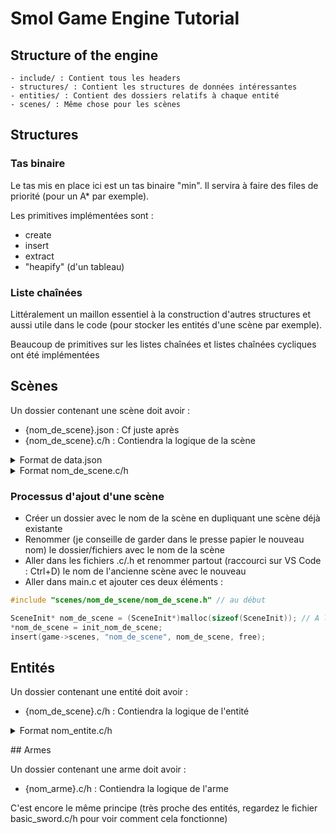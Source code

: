 # Smol Game Engine Tutorial

## Structure of the engine

```
- include/ : Contient tous les headers
- structures/ : Contient les structures de données intéressantes
- entities/ : Contient des dossiers relatifs à chaque entité
- scenes/ : Même chose pour les scènes
```

## Structures

### Tas binaire

Le tas mis en place ici est un tas binaire "min". Il servira à faire des files de priorité (pour un A* par exemple).

Les primitives implémentées sont :
- create
- insert
- extract
- "heapify" (d'un tableau)

### Liste chaînées

Littéralement un maillon essentiel à la construction d'autres structures et aussi utile dans le code (pour stocker les entités d'une scène par exemple).

Beaucoup de primitives sur les listes chaînées et listes chaînées cycliques ont été implémentées

## Scènes

Un dossier contenant une scène doit avoir :
- {nom_de_scene}.json : Cf juste après
- {nom_de_scene}.c/h : Contiendra la logique de la scène

<details>
<summary>Format de data.json</summary>
Le fichier `data.json` doit suivre ce format :
```json
{
    "name": "Exemple level", // The name can not be 'none'
    "background" : "src_assets_{name_of_the_file_including_the_path_with_underscores}", // Key of the resource hashmap
    "structures" : [
        {
			"identifier" : "wall00", // Un nom, si possible unique, auquel on pourra se référer dans le code
            "x" : 0, // Grid position
            "y" : 0, // Grid position
            "texture" : "src_assets_structures_wall", // Ici on suit le chemin dans assets du fichier png (un "_" pour rentrer dans un sous dossier). Ne pas oublier de laner assests_to_code pour ajouter les images !
            "allow_pass_through" : 8, // On 4 bits : first bit : left, then cyclig clockwise
            "teleport_to_scene" : "none"
        },
        {
			"identifier" : "door105",
            "x" : 10,
            "y" : 5,
            "texture" : "src_assets_structures_door",
            "allow_pass_through" : 8,
            "teleport_to_scene" : "scene02_3_2" // On indique le nom de la scène et où se TP dedans
        }
    ],
    "entities" : [
        {
            "x" : 50,
            "y" : 50,
            "entity" : "monster1" // Name of the key in the hashtable
        }
    ]
}
```

Allow pass through est un paramètre entier qui représente en réalité la valeur codée sur 4 bits (abcd) où :
- a représente à gauche
- b en haut
- c à droite
- d en bas
Et si (par exemple) a vaut 1 alors le joueur peut passer à travers l'objet s'il arrive par la gauche

</details>

<details>
    <summary>Format nom_de_scene.c/h</summary>

```c
void update_nom_de_scene(GameData* game) {
    // update the scene
    return;
}

void event_handler_nom_de_scene(GameData* game) {
    // update the scene
    return;
}


Scene* init_scene01(GameData* game) {
    Scene* scene = init_scene("nom_de_scene"); // Le nom ici DOIT ABSOLUMENT CORRESPONDRE au nom du dossier dans lequel le fichier .c est stocké
    
    scene->update = update_nom_de_scene;
    scene->event_handler = event_handler;
    return scene;
}

```
</details>

### Processus d'ajout d'une scène

- Créer un dossier avec le nom de la scène en dupliquant une scène déjà existante
- Renommer (je conseille de garder dans le presse papier le nouveau nom) le dossier/fichiers avec le nom de la scène
- Aller dans les fichiers .c/.h et renommer partout (raccourci sur VS Code : Ctrl+D) le nom de l'ancienne scène avec le nouveau
- Aller dans main.c et ajouter ces deux éléments :
```c
#include "scenes/nom_de_scene/nom_de_scene.h" // au début
```
```c
SceneInit* nom_de_scene = (SceneInit*)malloc(sizeof(SceneInit)); // A l'endroit où il y a tous les init de scenbe
*nom_de_scene = init_nom_de_scene;
insert(game->scenes, "nom_de_scene", nom_de_scene, free);

```

## Entités

Un dossier contenant une entité doit avoir :
- {nom_de_scene}.c/h : Contiendra la logique de l'entité

<details>
    <summary>Format nom_entite.c/h</summary>

```c
#include "nom_entite.h"

#include <SDL2/SDL.h>

void update_nom_entite(GameData* game, Entity* nom_entite, float delta_t) {
	if (nom_entite == NULL) {
		return;
	}
    // Exemple de logique de monstre

	// int* damage = get(nom_entite->objects, "damage", strcmp);
	// if (damage == NULL) {
	// 	return;
	// }

	// bool* is_attacking = get(nom_entite->objects, "is_attacking", strcmp);
	// if (is_attacking == NULL) {
	// 	return;
	// }
	
	// follow_player(game, nom_entite, 30, 30);
	// update_entity_movement(game, nom_entite, delta_t, true);
	// if (are_colliding(nom_entite->hit_box, game->player->hurt_box)) {
	// 	damage_entity(game, game->player, *damage, 1000, -1);
	// 	*is_attacking = true;
	// }
	// else {
	// 	*is_attacking = false;
    // }
	return;
}
void event_handler_nom_entite(Entity* nom_entite, GameData* game) {
	(void)nom_entite;
	(void)game;
    // utilse si PNJ ou joueur
    
	return;
}

void update_animation_nom_entite(Entity* e, float delta) {
	(void)delta;
	// On vient juste modifier e->etat selon certaines conditions

	return;
}

Entity* init_nom_entite(GameData* game, int x, int y) {
	int* nbs = malloc(nombre de ligne dans la sheet * sizeof(int));
	nbs[0] = nb de frame sur la 1ere ligne;	 // idle
	nbs[1] = nb de frame sur la 2eme ligne
	...
	int* lock = malloc(nombre de ligne dans la sheet  * sizeof(int));
	lock[0] = nb de frames qu on veut "lock" sur la 1ere ligne;
	...

	SDL_Texture* spritesheet = loadTextureFromMemory(game, "src_assets_entities_NOM DE LA SPRITE SHEET");	// to change

    // Changer ici les FPS, la taille d'une case dans la sprite sheet, le nombre d'HP et si l'entité doit avoir une hitbox ou non
	Entity* nom_entite = init_entity(x, y, 14, spritesheet, 16, 16, nbs, lock, update_nom_entite, event_handler_nom_entite, update_animation_nom_entite, 9, true);

    // Exemple de l'utilisation de la hashtable objects
	// int* duck_damage = malloc(sizeof(int));
	// *duck_damage = 1;
	// insert(nom_entite->objects, "damage", duck_damage, free);

	// bool* is_attacking = malloc(sizeof(bool));
	// *is_attacking = false;
	// insert(nom_entite->objects, "is_attacking", is_attacking, free);

	return nom_entite;
}

```

### Processus d'ajout d'une entité

Le même (modulo les chemins à changer) que pour les scènes. (Création de dossier/fichier avec bon nom + ajout dans main.c)

</details>

## Armes

Un dossier contenant une arme doit avoir :
- {nom_arme}.c/h : Contiendra la logique de l'arme

C'est encore le même principe (très proche des entités, regardez le fichier basic_sword.c/h pour voir comment cela fonctionne)
